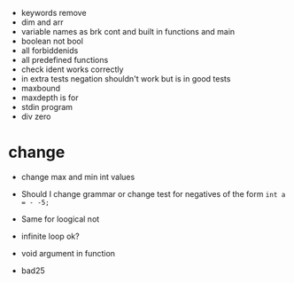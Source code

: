 - keywords remove
- dim and arr
- variable names as brk cont and built in functions and main
- boolean not bool
- all forbiddenids
- all predefined functions
- check ident works correctly
- in extra tests negation shouldn't work but is in good tests
- maxbound
- maxdepth is for 
- stdin program
- div zero

# change
- change max and min int values

- Should I change grammar or change test for negatives of the form `int a = - -5;`
- Same for loogical not
- infinite loop ok?
- void argument in function
- bad25
